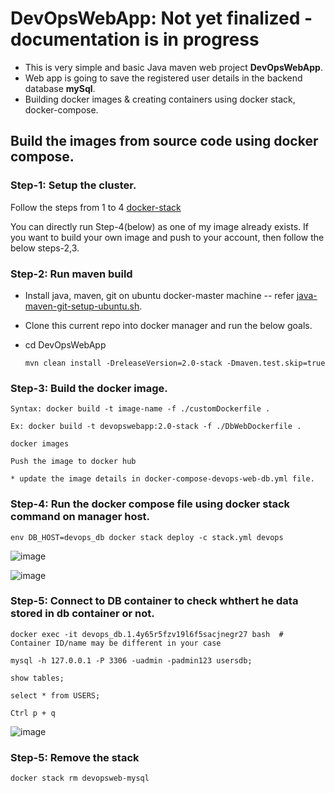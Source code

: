 # DevOpsWebApp: Not yet finalized - documentation is in progress

* This is very simple and basic Java maven web project **DevOpsWebApp**.
* Web app is going to save the registered user details in the backend database **mySql**.
* Building docker images & creating containers using docker stack, docker-compose.

## Build the images from source code using docker compose.

### Step-1: Setup the cluster.
    
   Follow the steps from 1 to 4 [docker-stack](https://github.com/DevOpsPlatform/Phase-2/blob/master/Docker/DockerStacks/docker-stack.md)
    
    
   You can directly run Step-4(below) as one of my image already exists. If you want to build your own image and push to your account, then follow the below steps-2,3.
   
### Step-2: Run maven build

  * Install java, maven, git on ubuntu docker-master machine -- refer [java-maven-git-setup-ubuntu.sh](https://github.com/DevOpsPlatform/Phase-1/blob/master/java-maven-git-setup-ubuntu.sh).
  
  * Clone this current repo into docker manager and run the below goals.
  
  * cd DevOpsWebApp
  
        mvn clean install -DreleaseVersion=2.0-stack -Dmaven.test.skip=true

### Step-3: Build the docker image.

    Syntax: docker build -t image-name -f ./customDockerfile .
    
    Ex: docker build -t devopswebapp:2.0-stack -f ./DbWebDockerfile .
    
    docker images
    
    Push the image to docker hub
    
    * update the image details in docker-compose-devops-web-db.yml file.
    
### Step-4: Run the docker compose file using docker stack command on manager host.

    env DB_HOST=devops_db docker stack deploy -c stack.yml devops


![image](https://user-images.githubusercontent.com/24622526/49324384-595a1780-f552-11e8-96f0-3901610f2e18.png)


![image](https://user-images.githubusercontent.com/24622526/49324378-48a9a180-f552-11e8-9c65-bd7725cad4c7.png)


### Step-5: Connect to DB container to check whthert he data stored in db container or not.

    docker exec -it devops_db.1.4y65r5fzv19l6f5sacjnegr27 bash  # Container ID/name may be different in your case

    mysql -h 127.0.0.1 -P 3306 -uadmin -padmin123 usersdb;

    show tables;
    
    select * from USERS;
    
    Ctrl p + q

![image](https://user-images.githubusercontent.com/24622526/49324372-2c0d6980-f552-11e8-88a5-e99eeb882abb.png)


### Step-5: Remove the stack

    docker stack rm devopsweb-mysql
